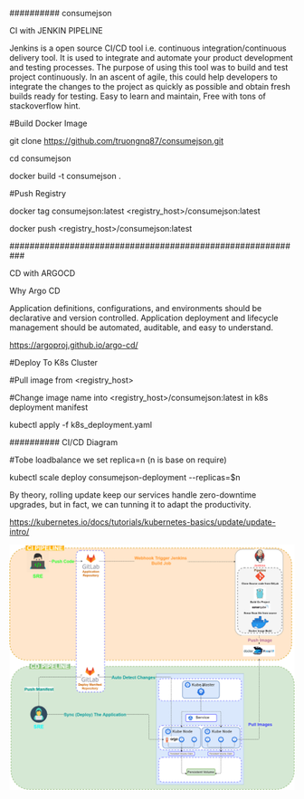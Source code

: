 ########## consumejson



CI with JENKIN PIPELINE

Jenkins is a open source CI/CD tool i.e. continuous integration/continuous delivery tool. It is used to integrate and automate your product development and testing processes. The purpose of using this tool was to build and test project continuously. In an ascent of agile, this could help developers to integrate the changes to the project as quickly as possible and obtain fresh builds ready for testing. Easy to learn and maintain, Free with tons of stackoverflow hint.

#Build Docker Image

git clone https://github.com/truongnq87/consumejson.git

cd consumejson

docker build -t consumejson .

#Push Registry  

docker tag consumejson:latest <registry_host>/consumejson:latest  

docker push <registry_host>/consumejson:latest

###########################################################

CD with ARGOCD

Why Argo CD

Application definitions, configurations, and environments should be declarative and version controlled. Application deployment and lifecycle management should be automated, auditable, and easy to understand.

https://argoproj.github.io/argo-cd/

#Deploy To K8s Cluster

#Pull image from <registry_host>

#Change image name into <registry_host>/consumejson:latest in k8s deployment manifest  

kubectl  apply -f k8s_deployment.yaml

########## CI/CD Diagram


#Tobe loadbalance we set replica=n (n is base on require)

kubectl scale deploy consumejson-deployment --replicas=$n


By theory, rolling update keep our services handle zero-downtime upgrades, but in fact, we can tunning it to adapt the productivity.

https://kubernetes.io/docs/tutorials/kubernetes-basics/update/update-intro/


![alt text](https://github.com/truongnq87/consumejson/blob/master/Diagram.png?raw=true)
